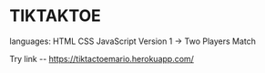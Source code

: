 # TIKTAKTOE

languages: HTML CSS JavaScript 
Version 1 -> Two Players Match


Try link -- https://tiktactoemario.herokuapp.com/
